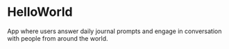 # HelloWorld
App where users answer daily journal prompts and engage in conversation with people from around the world.
